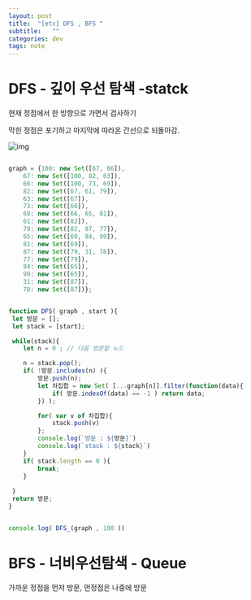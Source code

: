 ```yaml
---
layout: post
title:  "[etc] DFS , BFS "
subtitle:   ""
categories: dev
tags: note
--- 
```


# DFS - 깊이 우선 탐색 -statck

현재 정점에서 한 방향으로 가면서 검사하기


막힌 정점은 포기하고 마지막에 따라온 간선으로 되돌아감.

![img](https://chung10kr.github.io/assets/img/2021-05-02-1.PNG)
```javascript

graph = {100: new Set([67, 66]),
    67: new Set([100, 82, 63]),
    66: new Set([100, 73, 69]),
    82: new Set([67, 61, 79]),
    63: new Set([67]),
    73: new Set([66]),
    69: new Set([66, 65, 81]),
    61: new Set([82]),
    79: new Set([82, 87, 77]),
    65: new Set([69, 84, 99]),
    81: new Set([69]),
    87: new Set([79, 31, 78]),
    77: new Set([79]),
    84: new Set([65]),
    99: new Set([65]),
    31: new Set([87]),
    78: new Set([87])};


function DFS( graph , start ){
 let 방문 = [];
 let stack = [start];

 while(stack){
    let n = 0 ; // 다음 방문할 노드

    n = stack.pop();
    if( !방문.includes(n) ){
        방문.push(n);
        let 차집합 = new Set( [...graph[n]].filter(function(data){
            if( 방문.indexOf(data) == -1 ) return data;
        }) );

        for( var v of 차집합){
            stack.push(v)
        };
        console.log(`방문 : ${방문}`)
        console.log(`stack : ${stack}`)
    }
    if( stack.length == 0 ){
        break;
    }
    
 }
 return 방문;
}


console.log( DFS_(graph , 100 ))
```

# BFS - 너비우선탐색 - Queue

가까운 정점을 먼저 방문, 먼정점은 나중에 방문